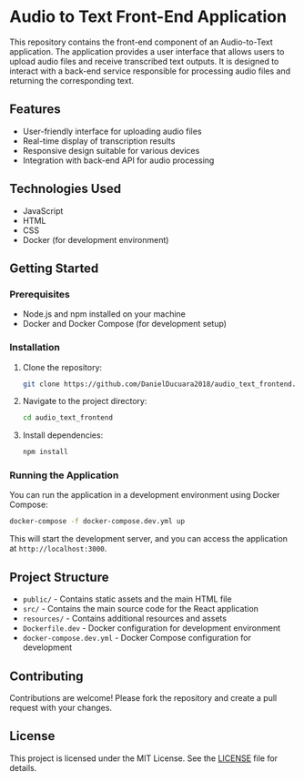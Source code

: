 # Audio to Text Front-End Application

This repository contains the front-end component of an Audio-to-Text application. The application provides a user interface that allows users to upload audio files and receive transcribed text outputs. It is designed to interact with a back-end service responsible for processing audio files and returning the corresponding text.

## Features

* User-friendly interface for uploading audio files
* Real-time display of transcription results
* Responsive design suitable for various devices
* Integration with back-end API for audio processing

## Technologies Used

* JavaScript
* HTML
* CSS
* Docker (for development environment)

## Getting Started

### Prerequisites

* Node.js and npm installed on your machine
* Docker and Docker Compose (for development setup)

### Installation

1. Clone the repository:

   ```bash
   git clone https://github.com/DanielDucuara2018/audio_text_frontend.git
   ```

2. Navigate to the project directory:

   ```bash
   cd audio_text_frontend
   ```

3. Install dependencies:

   ```bash
   npm install
   ```

### Running the Application

You can run the application in a development environment using Docker Compose:

```bash
docker-compose -f docker-compose.dev.yml up
```

This will start the development server, and you can access the application at `http://localhost:3000`.

## Project Structure

* `public/` - Contains static assets and the main HTML file
* `src/` - Contains the main source code for the React application
* `resources/` - Contains additional resources and assets
* `Dockerfile.dev` - Docker configuration for development environment
* `docker-compose.dev.yml` - Docker Compose configuration for development

## Contributing

Contributions are welcome! Please fork the repository and create a pull request with your changes.

## License

This project is licensed under the MIT License. See the [LICENSE](LICENSE) file for details.
